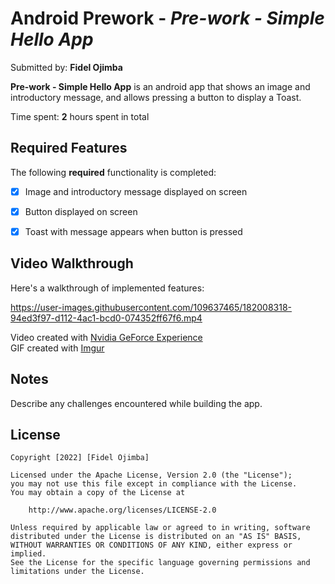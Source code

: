 # Android Prework - *Pre-work - Simple Hello App*

Submitted by: **Fidel Ojimba**

**Pre-work - Simple Hello App** is an android app that shows an image and introductory message, and allows pressing a button to display a Toast. 

Time spent: **2** hours spent in total

## Required Features

The following **required** functionality is completed:

* [x] Image and introductory message displayed on screen
* [x] Button displayed on screen
* [x] Toast with message appears when button is pressed 


## Video Walkthrough

Here's a walkthrough of implemented features:



https://user-images.githubusercontent.com/109637465/182008318-94ed3f97-d112-4ac1-bcd0-074352ff67f6.mp4




Video created with [Nvidia GeForce Experience](https://www.nvidia.com/en-us/geforce/geforce-experience/)  
GIF created with [Imgur](https://imgur.com/)  

## Notes

Describe any challenges encountered while building the app.

## License

    Copyright [2022] [Fidel Ojimba]

    Licensed under the Apache License, Version 2.0 (the "License");
    you may not use this file except in compliance with the License.
    You may obtain a copy of the License at

        http://www.apache.org/licenses/LICENSE-2.0

    Unless required by applicable law or agreed to in writing, software
    distributed under the License is distributed on an "AS IS" BASIS,
    WITHOUT WARRANTIES OR CONDITIONS OF ANY KIND, either express or implied.
    See the License for the specific language governing permissions and
    limitations under the License.
